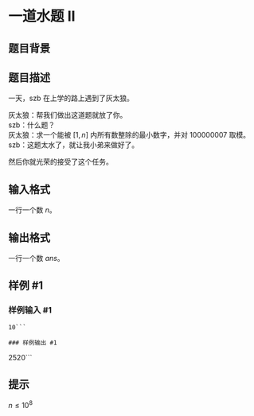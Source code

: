 # 一道水题 II

## 题目背景



## 题目描述

一天，szb 在上学的路上遇到了灰太狼。

灰太狼：帮我们做出这道题就放了你。  
szb：什么题？  
灰太狼：求一个能被 $[1,n]$ 内所有数整除的最小数字，并对 $100000007$ 取模。  
szb：这题太水了，就让我小弟来做好了。

然后你就光荣的接受了这个任务。

## 输入格式

一行一个数 $n$。

## 输出格式

一行一个数 $ans$。

## 样例 #1

### 样例输入 #1
```
10```

### 样例输出 #1

```
2520```

## 提示

$n \le 10^8$

